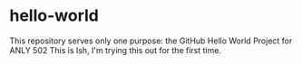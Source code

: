 # hello-world
This repository serves only one purpose: the GitHub Hello World Project for ANLY 502
This is Ish, I'm trying this out for the first time.
